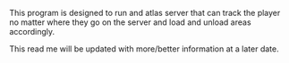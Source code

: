 This program is designed to run and atlas server that can track the player no matter where they go on the server and load and unload areas accordingly.

This read me will be updated with more/better information at a later date.